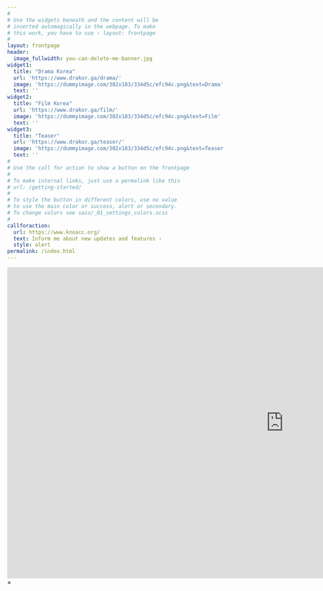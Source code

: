 ```yaml
---
#
# Use the widgets beneath and the content will be
# inserted automagically in the webpage. To make
# this work, you have to use › layout: frontpage
#
layout: frontpage
header:
  image_fullwidth: you-can-delete-me-banner.jpg
widget1:
  title: "Drama Korea"
  url: 'https://www.drakor.ga/drama/'
  image: 'https://dummyimage.com/302x183/334d5c/efc94c.png&text=Drama'
  text: ''
widget2:
  title: "Film Korea"
  url: 'https://www.drakor.ga/film/'
  image: 'https://dummyimage.com/302x183/334d5c/efc94c.png&text=Film'
  text: ''
widget3:
  title: "Teaser"
  url: 'https://www.drakor.ga/teaser/'
  image: 'https://dummyimage.com/302x183/334d5c/efc94c.png&text=Teaser'
  text: ''
#
# Use the call for action to show a button on the frontpage
#
# To make internal links, just use a permalink like this
# url: /getting-started/
#
# To style the button in different colors, use no value
# to use the main color or success, alert or secondary.
# To change colors see sass/_01_settings_colors.scss
#
callforaction:
  url: https://www.knoacc.org/
  text: Inform me about new updates and features ›
  style: alert
permalink: /index.html
---
```

<div id="videoModal" class="reveal-modal large" data-reveal="">
  <div class="flex-video widescreen vimeo" style="display: block;">
    <iframe width="1280" height="720" src="https://www.youtube.com/embed/3b5zCFSmVvU" frameborder="0" allowfullscreen></iframe>
  </div>
  <a class="close-reveal-modal">&#215;</a>
</div>
